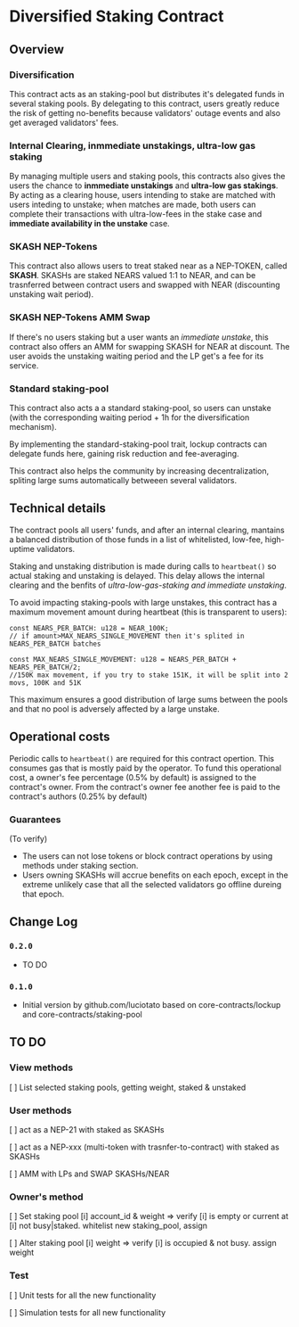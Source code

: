 # Diversified Staking Contract

## Overview

### Diversification

This contract acts as an staking-pool but distributes it's delegated funds in several staking pools. By delegating to this contract, users greatly reduce the risk of getting no-benefits because validators' outage events and also get averaged validators' fees. 

### Internal Clearing, inmmediate unstakings, ultra-low gas staking

By managing multiple users and staking pools, this contracts also gives the users the chance to **inmmediate unstakings** and **ultra-low gas stakings**. 
By acting as a clearing house, users intending to stake are matched with users inteding to unstake; when matches are made, both users can complete their transactions with ultra-low-fees in the stake case and **immediate availability in the unstake** case.

### SKASH NEP-Tokens

This contract also allows users to treat staked near as a NEP-TOKEN, called **SKASH**.
SKASHs are staked NEARS valued 1:1 to NEAR, and can be trasnferred between contract users and swapped with NEAR (discounting unstaking wait period).

### SKASH NEP-Tokens AMM Swap

If there's no users staking but a user wants an *immediate unstake*, this contract also offers an AMM for swapping SKASH for NEAR at discount. The user avoids the unstaking waiting period and the LP get's a fee for its service.

### Standard staking-pool

This contract also acts a a standard staking-pool, so users can unstake (with the corresponding waiting period + 1h for the diversification mechanism).

By implementing the standard-staking-pool trait, lockup contracts can delegate funds here, gaining risk reduction and fee-averaging. 

This contract also helps the community by increasing decentralization, spliting large sums automatically betweeen several validators.


## Technical details

The contract pools all users' funds, and after an internal clearing, mantains a balanced distribution of those funds in a list of whitelisted, low-fee, high-uptime validators.

Staking and unstaking distribution is made during calls to `heartbeat()` so actual staking and unstaking is delayed. This delay allows the internal clearing and the benfits of *ultra-low-gas-staking and immediate unstaking*.

To avoid impacting staking-pools with large unstakes, this contract has a maximum movement amount during heartbeat (this is transparent to users):

```
const NEARS_PER_BATCH: u128 = NEAR_100K; 
// if amount>MAX_NEARS_SINGLE_MOVEMENT then it's splited in NEARS_PER_BATCH batches

const MAX_NEARS_SINGLE_MOVEMENT: u128 = NEARS_PER_BATCH + NEARS_PER_BATCH/2;
//150K max movement, if you try to stake 151K, it will be split into 2 movs, 100K and 51K

```

This maximum ensures a good distribution of large sums between the pools and that no pool is adversely affected by a large unstake.

## Operational costs

Periodic calls to `heartbeat()` are required for this contract opertion. This consumes gas that is mostly paid by the operator. To fund this operational cost, a owner's fee percentage (0.5% by default) is assigned to the contract's owner. From the contract's owner fee another fee is paid to the contract's authors (0.25% by default)


### Guarantees

(To verify)
- The users can not lose tokens or block contract operations by using methods under staking section.
- Users owning SKASHs will accrue benefits on each epoch, except in the extreme unlikely case that all the selected validators go offline dureing that epoch.

## Change Log

### `0.2.0`

- TO DO

### `0.1.0`

- Initial version by github.com/luciotato based on core-contracts/lockup and core-contracts/staking-pool

## TO DO

### View methods

[ ] List selected staking pools, getting weight, staked & unstaked

### User methods

[ ] act as a NEP-21 with staked as SKASHs

[ ] act as a NEP-xxx (multi-token with trasnfer-to-contract) with staked as SKASHs

[ ] AMM with LPs and SWAP SKASHs/NEAR

### Owner's method

[ ] Set staking pool [i] account_id & weight => verify [i] is empty or current at 
[i] not busy|staked. whitelist new staking_pool, assign

[ ] Alter staking pool [i] weight => verify [i] is occupied & not busy. assign weight

### Test

[ ] Unit tests for all the new functionality

[ ] Simulation tests for all new functionality

